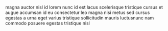 magna auctor nisl id lorem nunc id est lacus scelerisque tristique cursus et
augue accumsan id eu consectetur leo magna nisi metus sed cursus egestas a urna
eget varius tristique sollicitudin mauris luctusnunc nam commodo posuere
egestas tristique nisl